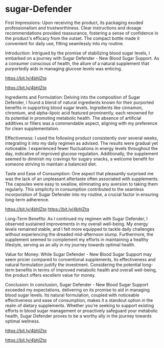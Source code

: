 # sugar-Defender

First Impressions:
Upon receiving the product, its packaging exuded professionalism and trustworthiness. Clear instructions and dosage recommendations provided reassurance, fostering a sense of confidence in the product's efficacy from the outset. The compact bottle made it convenient for daily use, fitting seamlessly into my routine.

Introduction:
Intrigued by the promise of stabilizing blood sugar levels, I embarked on a journey with Sugar Defender - New Blood Sugar Support. As a consumer conscious of health, the allure of a natural supplement that purportedly aids in managing glucose levels was enticing.

https://bit.ly/4bhIZtq

https://bit.ly/4bhIZtq


Ingredients and Formulation:
Delving into the composition of Sugar Defender, I found a blend of natural ingredients known for their purported benefits in supporting blood sugar levels. Ingredients like cinnamon, chromium, and alpha-lipoic acid featured prominently, each renowned for its potential in promoting metabolic health. The absence of artificial additives or fillers was a commendable aspect, aligning with my preference for clean supplementation.

Effectiveness:
I used the following product consistently over several weeks, integrating it into my daily regimen as advised. The results were gradual yet noticeable. I experienced fewer fluctuations in energy levels throughout the day, indicative of improved glucose regulation. Additionally, the supplement seemed to diminish my cravings for sugary snacks, a welcome benefit for someone striving to maintain a balanced diet.

Taste and Ease of Consumption:
One aspect that pleasantly surprised me was the lack of an unpleasant aftertaste often associated with supplements. The capsules were easy to swallow, eliminating any aversion to taking them regularly. This simplicity in consumption contributed to the seamless incorporation of Sugar Defender into my routine, a crucial factor in ensuring long-term adherence.

https://bit.ly/4bhIZtq
https://bit.ly/4bhIZtq

Long-Term Benefits:
As I continued my regimen with Sugar Defender, I observed sustained improvements in my overall well-being. My energy levels remained stable, and I felt more equipped to tackle daily challenges without experiencing the dreaded mid-afternoon slump. Furthermore, the supplement seemed to complement my efforts in maintaining a healthy lifestyle, serving as an ally in my journey towards optimal health.

Value for Money:
While Sugar Defender - New Blood Sugar Support may seem pricier compared to conventional supplements, its effectiveness and natural formulation justify the investment. Considering the potential long-term benefits in terms of improved metabolic health and overall well-being, the product offers excellent value for money.

Conclusion:
In conclusion, Sugar Defender - New Blood Sugar Support exceeded my expectations, delivering on its promise to aid in managing blood sugar levels. Its natural formulation, coupled with noticeable effectiveness and ease of consumption, makes it a standout option in the realm of dietary supplements. Whether you're seeking to support existing efforts in blood sugar management or proactively safeguard your metabolic health, Sugar Defender proves to be a worthy ally in the journey towards optimal wellness.

https://bit.ly/4bhIZtq

https://bit.ly/4bhIZtq
